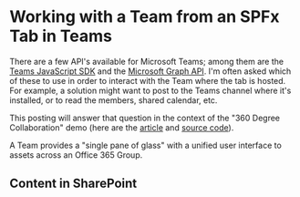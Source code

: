 # Working with a Team from an SPFx Tab in Teams

There are a few API's available for Microsoft Teams; among them are the [Teams JavaScript SDK](#) and the [Microsoft Graph API](#). I'm often asked which of these to use in order to interact with the Team where the tab is hosted. For example, a solution might want to post to the Teams channel where it's installed, or to read the members, shared calendar, etc.

This posting will answer that question in the context of the "360 Degree Collaboration" demo (here are the [article](#) and [source code](#)).

A Team provides a "single pane of glass" with a unified user interface to assets across an Office 365 Group. 

## Content in SharePoint